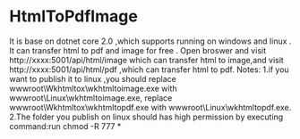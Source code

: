 # HtmlToPdfImage
It is base on dotnet core 2.0 ,which supports running on windows and linux .
It can transfer html to pdf and image for free .
Open broswer and visit http://xxxx:5001/api/html/image which can transfer html to image,and 
visit http://xxxx:5001/api/html/pdf ,which can transfer html to pdf.
Notes:
1.if you want to publish it to linux ,you should replace wwwroot\Wkhtmltox\wkhtmltoimage.exe with wwwroot\Linux\wkhtmltoimage.exe,
replace wwwroot\Wkhtmltox\wkhtmltopdf.exe with wwwroot\Linux\wkhtmltopdf.exe.
2.The folder you publish on linux should has high permission by executing command:run chmod -R 777 *

